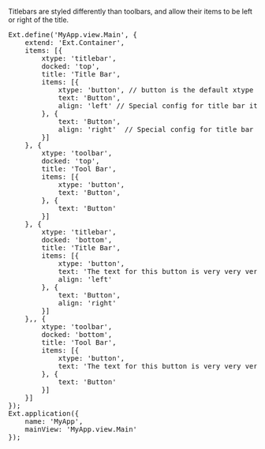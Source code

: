 Titlebars are styled differently than toolbars, and allow their items to be left or right of the title.

<pre class="runnable modern run">
Ext.define('MyApp.view.Main', {
    extend: 'Ext.Container',
    items: [{
        xtype: 'titlebar',
        docked: 'top',
        title: 'Title Bar',
        items: [{
            xtype: 'button', // button is the default xtype
            text: 'Button',
            align: 'left' // Special config for title bar items
        }, {
            text: 'Button',
            align: 'right'  // Special config for title bar items
        }]
    }, {
        xtype: 'toolbar',
        docked: 'top',
        title: 'Tool Bar',
        items: [{
            xtype: 'button',
            text: 'Button',
        }, {
            text: 'Button'
        }]
    }, {
        xtype: 'titlebar',
        docked: 'bottom',
        title: 'Title Bar',
        items: [{
            xtype: 'button',
            text: 'The text for this button is very very very very long',
            align: 'left'
        }, {
            text: 'Button',
            align: 'right'
        }]
    },, {
        xtype: 'toolbar',
        docked: 'bottom',
        title: 'Tool Bar',
        items: [{
            xtype: 'button',
            text: 'The text for this button is very very very very long'
        }, {
            text: 'Button'
        }]
    }]
});
Ext.application({
    name: 'MyApp',
    mainView: 'MyApp.view.Main'
});
</pre>
